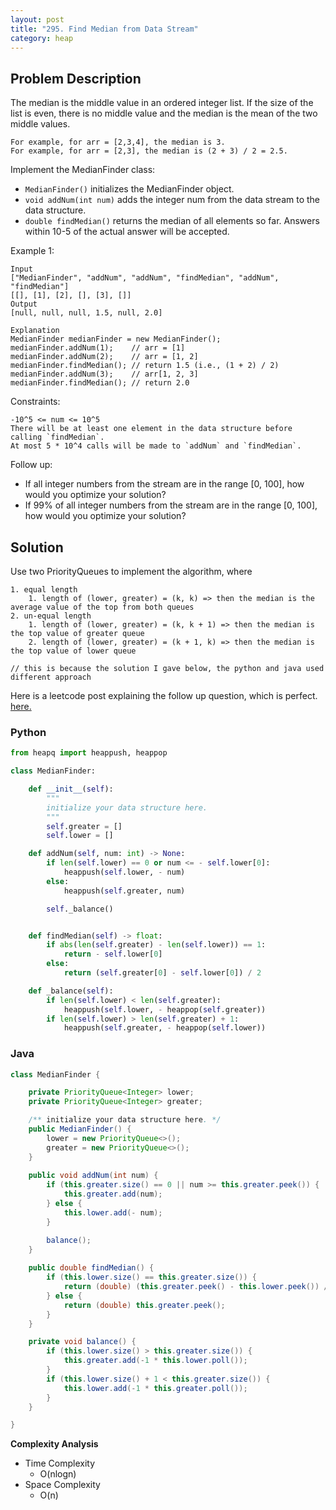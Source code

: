 ```yaml
---
layout: post
title: "295. Find Median from Data Stream"
category: heap
---
```



## Problem Description

The median is the middle value in an ordered integer list. If the size of the list is even, there is no middle value and the median is the mean of the two middle values.

```
For example, for arr = [2,3,4], the median is 3.
For example, for arr = [2,3], the median is (2 + 3) / 2 = 2.5.
```

Implement the MedianFinder class:

- `MedianFinder()` initializes the MedianFinder object.
- `void addNum(int num)` adds the integer num from the data stream to the data structure.
- `double findMedian()` returns the median of all elements so far. Answers within 10-5 of the actual answer will be accepted.
 

Example 1:

```
Input
["MedianFinder", "addNum", "addNum", "findMedian", "addNum", "findMedian"]
[[], [1], [2], [], [3], []]
Output
[null, null, null, 1.5, null, 2.0]

Explanation
MedianFinder medianFinder = new MedianFinder();
medianFinder.addNum(1);    // arr = [1]
medianFinder.addNum(2);    // arr = [1, 2]
medianFinder.findMedian(); // return 1.5 (i.e., (1 + 2) / 2)
medianFinder.addNum(3);    // arr[1, 2, 3]
medianFinder.findMedian(); // return 2.0
```

Constraints:

```
-10^5 <= num <= 10^5
There will be at least one element in the data structure before calling `findMedian`.
At most 5 * 10^4 calls will be made to `addNum` and `findMedian`.
```

Follow up:

- If all integer numbers from the stream are in the range [0, 100], how would you optimize your solution?
- If 99% of all integer numbers from the stream are in the range [0, 100], how would you optimize your solution?


## Solution

Use two PriorityQueues to implement the algorithm, where

```
1. equal length
    1. length of (lower, greater) = (k, k) => then the median is the average value of the top from both queues
2. un-equal length
    1. length of (lower, greater) = (k, k + 1) => then the median is the top value of greater queue
    2. length of (lower, greater) = (k + 1, k) => then the median is the top value of lower queue

// this is because the solution I gave below, the python and java used different approach
```

Here is a leetcode post explaining the follow up question, which is perfect. [here.](https://leetcode.com/problems/find-median-from-data-stream/discuss/354195/C%2B%2B-112-ms-99-solution-w-follow-up)


### Python

```python
from heapq import heappush, heappop

class MedianFinder:

    def __init__(self):
        """
        initialize your data structure here.
        """
        self.greater = []
        self.lower = []

    def addNum(self, num: int) -> None:
        if len(self.lower) == 0 or num <= - self.lower[0]:
            heappush(self.lower, - num)
        else:
            heappush(self.greater, num)

        self._balance()


    def findMedian(self) -> float:
        if abs(len(self.greater) - len(self.lower)) == 1:
            return - self.lower[0]
        else:
            return (self.greater[0] - self.lower[0]) / 2

    def _balance(self):
        if len(self.lower) < len(self.greater):
            heappush(self.lower, - heappop(self.greater))
        if len(self.lower) > len(self.greater) + 1:
            heappush(self.greater, - heappop(self.lower))
```


### Java

```java
class MedianFinder {

    private PriorityQueue<Integer> lower;
    private PriorityQueue<Integer> greater;

    /** initialize your data structure here. */
    public MedianFinder() {
        lower = new PriorityQueue<>();
        greater = new PriorityQueue<>();
    }
    
    public void addNum(int num) {
        if (this.greater.size() == 0 || num >= this.greater.peek()) {
            this.greater.add(num);
        } else {
            this.lower.add(- num);
        }

        balance();
    }
    
    public double findMedian() {
        if (this.lower.size() == this.greater.size()) {
            return (double) (this.greater.peek() - this.lower.peek()) / 2;
        } else {
            return (double) this.greater.peek();
        }
    }

    private void balance() {
        if (this.lower.size() > this.greater.size()) {
            this.greater.add(-1 * this.lower.poll());
        }
        if (this.lower.size() + 1 < this.greater.size()) {
            this.lower.add(-1 * this.greater.poll());
        }
    }

}
```

**Complexity Analysis**

- Time Complexity
  - O(nlogn)
- Space Complexity
  - O(n)

